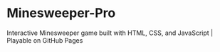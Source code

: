 # Minesweeper-Pro
Interactive Minesweeper game built with HTML, CSS, and JavaScript | Playable on GitHub Pages
